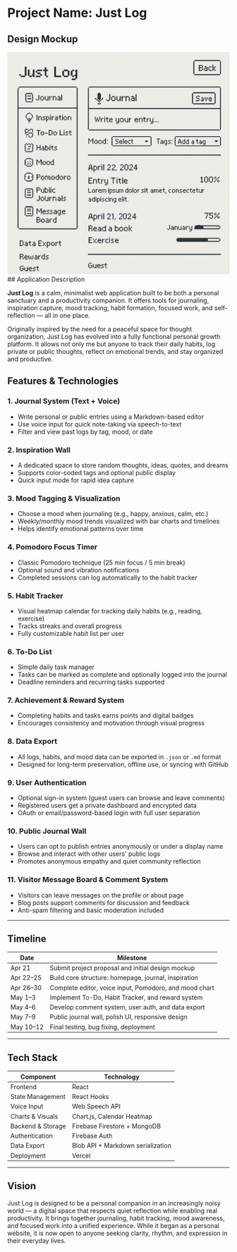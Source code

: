 # Project Name: Just Log
## Design Mockup
<img src="./mockup.png" width="600" />
## Application Description

**Just Log** is a calm, minimalist web application built to be both a personal sanctuary and a productivity companion. It offers tools for journaling, inspiration capture, mood tracking, habit formation, focused work, and self-reflection — all in one place.

Originally inspired by the need for a peaceful space for thought organization, Just Log has evolved into a fully functional personal growth platform. It allows not only me but anyone to track their daily habits, log private or public thoughts, reflect on emotional trends, and stay organized and productive.

## Features & Technologies

### 1. **Journal System (Text + Voice)**
- Write personal or public entries using a Markdown-based editor
- Use voice input for quick note-taking via speech-to-text
- Filter and view past logs by tag, mood, or date

### 2. **Inspiration Wall**
- A dedicated space to store random thoughts, ideas, quotes, and dreams
- Supports color-coded tags and optional public display
- Quick input mode for rapid idea capture

### 3. **Mood Tagging & Visualization**
- Choose a mood when journaling (e.g., happy, anxious, calm, etc.)
- Weekly/monthly mood trends visualized with bar charts and timelines
- Helps identify emotional patterns over time

### 4. **Pomodoro Focus Timer**
- Classic Pomodoro technique (25 min focus / 5 min break)
- Optional sound and vibration notifications
- Completed sessions can log automatically to the habit tracker

### 5. **Habit Tracker**
- Visual heatmap calendar for tracking daily habits (e.g., reading, exercise)
- Tracks streaks and overall progress
- Fully customizable habit list per user

### 6. **To-Do List**
- Simple daily task manager
- Tasks can be marked as complete and optionally logged into the journal
- Deadline reminders and recurring tasks supported

### 7. **Achievement & Reward System**
- Completing habits and tasks earns points and digital badges
- Encourages consistency and motivation through visual progress

### 8. **Data Export**
- All logs, habits, and mood data can be exported in `.json` or `.md` format
- Designed for long-term preservation, offline use, or syncing with GitHub

### 9. **User Authentication**
- Optional sign-in system (guest users can browse and leave comments)
- Registered users get a private dashboard and encrypted data
- OAuth or email/password-based login with full user separation

### 10. **Public Journal Wall**
- Users can opt to publish entries anonymously or under a display name
- Browse and interact with other users' public logs
- Promotes anonymous empathy and quiet community reflection

### 11. **Visitor Message Board & Comment System**
- Visitors can leave messages on the profile or about page
- Blog posts support comments for discussion and feedback
- Anti-spam filtering and basic moderation included

---

## Timeline

| Date       | Milestone                                             |
|------------|--------------------------------------------------------|
| Apr 21     | Submit project proposal and initial design mockup      |
| Apr 22–25  | Build core structure: homepage, journal, inspiration   |
| Apr 26–30  | Complete editor, voice input, Pomodoro, and mood chart |
| May 1–3    | Implement To-Do, Habit Tracker, and reward system      |
| May 4–6    | Develop comment system, user auth, and data export     |
| May 7–9    | Public journal wall, polish UI, responsive design      |
| May 10–12  | Final testing, bug fixing, deployment                  |

---

## Tech Stack

| Component           | Technology                        |
|---------------------|------------------------------------|
| Frontend            | React          |
| State Management    | React Hooks           |
| Voice Input         | Web Speech API                     |
| Charts & Visuals    | Chart.js, Calendar Heatmap         |
| Backend & Storage   | Firebase Firestore + MongoDB|
| Authentication      | Firebase Auth                      |
| Data Export         | Blob API + Markdown serialization  |
| Deployment          | Vercel                   |

---

## Vision

Just Log is designed to be a personal companion in an increasingly noisy world — a digital space that respects quiet reflection while enabling real productivity. It brings together journaling, habit tracking, mood awareness, and focused work into a unified experience. While it began as a personal website, it is now open to anyone seeking clarity, rhythm, and expression in their everyday lives.
